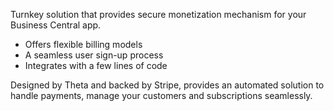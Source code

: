 <!---Brief description of the app for users. ⚠️Keep it short (70 words and 8 lines with this comment) --->
Turnkey solution that provides secure monetization mechanism for your Business Central app.
- Offers flexible billing models
- A seamless user sign-up process
- Integrates with a few lines of code

Designed by Theta and backed by Stripe, provides an automated solution to handle payments, manage your customers and subscriptions seamlessly.